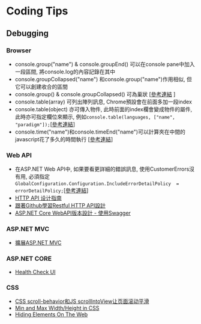 # Coding Tips

## Debugging

### Browser
 * console.group("name") & console.groupEnd() 可以在console pane中加入一段區間, 將console.log的內容記錄在其中
 * console.groupCollapsed("name") 和console.group("name")作用相似, 但它可以創建收合的區間
 * console.group() & console.groupCollapsed() 可為巢狀 [[參考連結](https://blog.mariusschulz.com/2014/11/25/advanced-javascript-logging-using-console-group) ]
 * console.table(array) 可列出陣列訊息, Chrome預設會在前面多加一段index  
 * console.table(object) 亦可傳入物件, 此時前面的index欄會變成物件的屬件, 此時亦可指定欄位來顯示, 例如```console.table(languages, ["name", "paradigm"]);```[[參考連結](https://blog.mariusschulz.com/2013/11/13/advanced-javascript-debugging-with-consoletable)]
 * console.time("name")和console.timeEnd("name")可以計算夾在中間的javascript花了多久的時間執行 [[參考連結](https://blog.mariusschulz.com/2013/11/22/measuring-execution-times-in-javascript-with-consoletime)] 
 
 
### Web API

 * 在ASP.NET Web API中, 如果要看更詳細的錯誤訊息, 使用CustomerErrors沒有用, 必須指定```GlobalConfiguration.Configuration.IncludeErrorDetailPolicy 
    = errorDetailPolicy;```[[參考連結](http://lostechies.com/jimmybogard/2012/04/18/custom-errors-and-error-detail-policy-in-asp-net-web-api/)]
 * [HTTP API 设计指南](https://github.com/ZhangBohan/http-api-design-ZH_CN)
 * [跟著Github學習Restful HTTP API設計](http://www.codeceo.com/article/learn-restful-http-api-design.html)
 * [ASP.NET Core WebAPI版本設計 - 使用Swagger](https://dejanstojanovic.net/aspnet/2018/november/setting-up-swagger-to-support-versioned-api-endpoints-in-aspnet-core/?utm_source=csharpdigest&utm_medium=rss&utm_campaign=featured)

### ASP.NET MVC
 
 * [擴展ASP.NET MVC](http://www.codeceo.com/article/8-tips-aspnet-mvc.html)
 
 ### ASP.NET CORE
 
 * [Health Check UI](https://marcus116.blogspot.com/2019/05/netcore-aspnet-core-health-check-ui.html)

### CSS

 * [CSS scroll-behavior和JS scrollIntoView让页面滚动平滑](https://www.zhangxinxu.com/wordpress/2018/10/scroll-behavior-scrollintoview-%e5%b9%b3%e6%bb%91%e6%bb%9a%e5%8a%a8/)
 * [Min and Max Width/Height in CSS](https://ishadeed.com/article/min-max-css/)
 * [Hiding Elements On The Web](https://ishadeed.com/article/hiding-web/)
